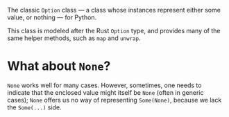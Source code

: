 The classic `Option` class — a class whose instances represent either some
value, or nothing — for Python.

This class is modeled after the Rust `Option` type, and provides many of the
same helper methods, such as `map` and `unwrap`.

# What about `None`?

`None` works well for many cases. However, sometimes, one needs to indicate
that the enclosed value might itself be `None` (often in generic cases); `None`
offers us no way of representing `Some(None)`, because we lack the `Some(...)`
side.
